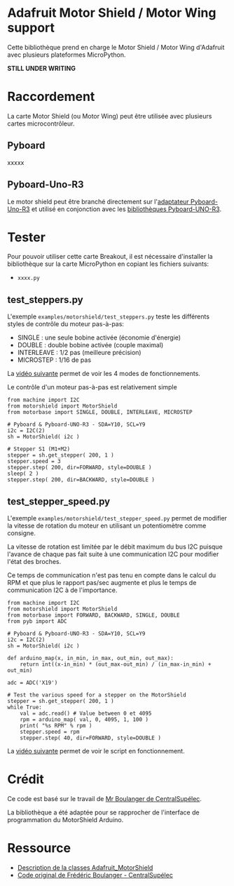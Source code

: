 # Adafruit Motor Shield / Motor Wing support
Cette bibliothèque prend en charge le Motor Shield / Motor Wing d'Adafruit avec plusieurs plateformes MicroPython.

__STILL UNDER WRITING__

# Raccordement
La carte Motor Shield (ou Motor Wing) peut être utilisée avec plusieurs cartes microcontrôleur.

## Pyboard
xxxxx

## Pyboard-Uno-R3
Le motor shield peut être branché directement sur l'[adaptateur Pyboard-Uno-R3](https://shop.mchobby.be/fr/micropython/1745-adaptateur-pyboard-vers-uno-r3-extra-3232100017450.html) et utilisé en conjonction avec les [bibliothèques Pyboard-UNO-R3](https://github.com/mchobby/pyboard-driver/tree/master/UNO-R3).

# Tester
Pour pouvoir utiliser cette carte Breakout, il est nécessaire d'installer la bibliothèque sur la carte MicroPython en copiant les fichiers suivants:
* `xxxx.py`

## test_steppers.py
L'exemple `examples/motorshield/test_steppers.py` teste les différents styles de contrôle du moteur pas-à-pas:
* SINGLE : une seule bobine activée (économie d'énergie)
* DOUBLE : double bobine activée (couple maximal)
* INTERLEAVE : 1/2 pas (meilleure précision)
* MICROSTEP : 1/16 de pas

La [vidéo suivante]() permet de voir les 4 modes de fonctionnements.

Le contrôle d'un moteur pas-à-pas est relativement simple

```
from machine import I2C
from motorshield import MotorShield
from motorbase import SINGLE, DOUBLE, INTERLEAVE, MICROSTEP

# Pyboard & Pyboard-UNO-R3 - SDA=Y10, SCL=Y9
i2c = I2C(2)
sh = MotorShield( i2c )

# Stepper S1 (M1+M2)
stepper = sh.get_stepper( 200, 1 )
stepper.speed = 3
stepper.step( 200, dir=FORWARD, style=DOUBLE )
sleep( 2 )
stepper.step( 200, dir=BACKWARD, style=DOUBLE )
```

## test_stepper_speed.py
L'exemple `examples/motorshield/test_stepper_speed.py` permet de modifier la vitesse de rotation du moteur en utilisant un potentiomètre comme consigne.

La vitesse de rotation est limitée par le débit maximum du bus I2C puisque l'avance de chaque pas fait suite à une communication I2C pour modifier l'état des broches.

Ce temps de communication n'est pas tenu en compte dans le calcul du RPM et que plus le rapport pas/sec augmente et plus le temps de communication I2C à de l'importance.

```
from machine import I2C
from motorshield import MotorShield
from motorbase import FORWARD, BACKWARD, SINGLE, DOUBLE
from pyb import ADC

# Pyboard & Pyboard-UNO-R3 - SDA=Y10, SCL=Y9
i2c = I2C(2)
sh = MotorShield( i2c )

def arduino_map(x, in_min, in_max, out_min, out_max):
    return int((x-in_min) * (out_max-out_min) / (in_max-in_min) + out_min)

adc = ADC('X19')

# Test the various speed for a stepper on the MotorShield
stepper = sh.get_stepper( 200, 1 )
while True:
	val = adc.read() # Value between 0 et 4095
	rpm = arduino_map( val, 0, 4095, 1, 100 )
	print( "%s RPM" % rpm )
	stepper.speed = rpm
	stepper.step( 40, dir=FORWARD, style=DOUBLE )
```

La [vidéo suivante]() permet de voir le script en fonctionnement.

# Crédit
Ce code est basé sur le travail de [Mr Boulanger de CentralSupélec](https://wdi.supelec.fr/boulanger/MicroPython/AdafruitMotorShield).

La bibliothèque a été adaptée pour se rapprocher de l'interface de programmation du MotorShield Arduino.

# Ressource
* [Description de la classes Adafruit_MotorShield](http://adafruit.github.io/Adafruit_Motor_Shield_V2_Library/html/class_adafruit___motor_shield.html)
* [Code original de Frédéric Boulanger - CentralSupélec](https://wdi.supelec.fr/boulanger/MicroPython/AdafruitMotorShield)

